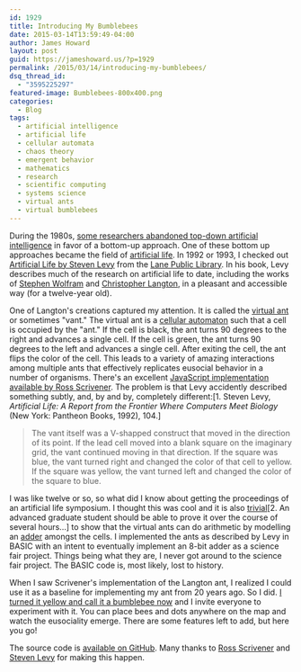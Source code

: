 ```yaml
---
id: 1929
title: Introducing My Bumblebees
date: 2015-03-14T13:59:49-04:00
author: James Howard
layout: post
guid: https://jameshoward.us/?p=1929
permalink: /2015/03/14/introducing-my-bumblebees/
dsq_thread_id:
  - "3595225297"
featured-image: Bumblebees-800x400.png
categories:
  - Blog
tags:
  - artificial intelligence
  - artificial life
  - cellular automata
  - chaos theory
  - emergent behavior
  - mathematics
  - research
  - scientific computing
  - systems science
  - virtual ants
  - virtual bumblebees
---
```

During the 1980s, [some researchers abandoned top-down artificial intelligence](http://en.wikipedia.org/wiki/AI_winter) in favor of a bottom-up approach.  One of these bottom up approaches became the field of [artificial life](http://en.wikipedia.org/wiki/Artificial_life).  In 1992 or 1993, I checked out [Artificial Life by Steven Levy](http://www.amazon.com/Artificial-Life-Frontier-Computers-Biology/dp/0679743898) from the [Lane Public Library](http://www.lanepl.org).  In his book, Levy describes much of the research on artificial life to date, including the works of [Stephen Wolfram](http://www.stephenwolfram.com/) and [Christopher Langton](http://en.wikipedia.org/wiki/Christopher_Langton), in a pleasant and accessible way (for a twelve-year old).  

One of Langton's creations captured my attention.  It is called the [virtual ant](http://en.wikipedia.org/wiki/Langton%27s_ant) or sometimes "vant."  The virtual ant is a [cellular automaton](http://en.wikipedia.org/wiki/Cellular_automaton) such that a cell is occupied by the "ant."  If the cell is black, the ant turns 90 degrees to the right and advances a single cell.  If the cell is green, the ant turns 90 degrees to the left and advances a single cell.  After exiting the cell, the ant flips the color of the cell.  This leads to a variety of amazing interactions among multiple ants that effectively replicates eusocial behavior in a number of organisms.  There's an excellent [JavaScript implementation available by Ross Scrivener](http://rossscrivener.co.uk/blog/langtons-ants-in-javascript).  The problem is that Levy accidently described something subtly, and, by and by, completely different:[1. Steven Levy, _Artificial Life: A Report from the Frontier Where Computers Meet Biology_ (New York: Pantheon Books, 1992), 104.]

> The vant itself was a V-shapped construct that moved in the direction of its point.  If the lead cell moved into a blank square on the imaginary grid, the vant continued moving in that direction.  If the square was blue, the vant turned right and changed the color of that cell to yellow.  If the square was yellow, the vant turned left and changed the color of the square to blue.

I was like twelve or so, so what did I know about getting the proceedings of an artificial life symposium.  I thought this was cool and it is also [trivial](http://en.wikipedia.org/wiki/Triviality_%28mathematics%29)[2. An advanced graduate student should be able to prove it over the course of several hours...] to show that the virtual ants can do arithmetic by modelling an [adder](http://en.wikipedia.org/wiki/Adder_%28electronics%29) amongst the cells.  I implemented the ants as described by Levy in BASIC with an intent to eventually implement an 8-bit adder as a science fair project.  Things being what they are, I never got around to the science fair project.  The BASIC code is, most likely, lost to history.

When I saw Scrivener's implementation of the Langton ant, I realized I could use it as a baseline for implementing my ant from 20 years ago.  So I did.  [I turned it yellow and call it a bumblebee now](http://bumblebees.jameshoward.us) and I invite everyone to experiment with it.  You can place bees and dots anywhere on the map and watch the eusociality emerge.  There are some features left to add, but here you go!

The source code is [available on GitHub](https://github.com/howardjp/bumblebees/).  Many thanks to [Ross Scrivener](http://rossscrivener.co.uk) and [Steven Levy](http://www.stevenlevy.com/) for making this happen.  
